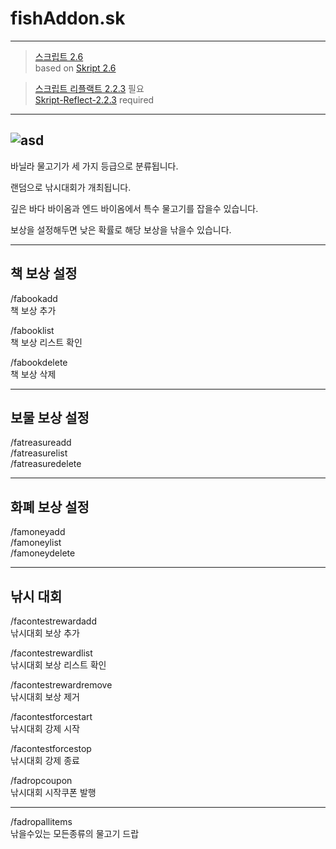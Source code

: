 # fishAddon.sk  
---
>[스크립트 2.6](https://github.com/SkriptLang/Skript/releases)   
>based on [Skript 2.6](https://github.com/SkriptLang/Skript/releases)   

>[스크립트 리플랙트 2.2.3](https://github.com/TPGamesNL/skript-reflect/releases) 필요   
>[Skript-Reflect-2.2.3](https://github.com/TPGamesNL/skript-reflect/releases) required   
---
![asd](https://user-images.githubusercontent.com/31058262/146668329-70c4eabe-a40f-40fb-8030-b21fecd53f41.png)
---

바닐라 물고기가 세 가지 등급으로 분류됩니다.   


랜덤으로 낚시대회가 개최됩니다.   


깊은 바다 바이옴과 엔드 바이옴에서 특수 물고기를 잡을수 있습니다.   


보상을 설정해두면 낮은 확률로 해당 보상을 낚을수 있습니다.

---

## 책 보상 설정   


/fabookadd   
책 보상 추가   


/fabooklist   
책 보상 리스트 확인


/fabookdelete   
책 보상 삭제   

---

## 보물 보상 설정   


/fatreasureadd   
/fatreasurelist   
/fatreasuredelete   


---

## 화폐 보상 설정   


/famoneyadd   
/famoneylist   
/famoneydelete   

---

## 낚시 대회   


/facontestrewardadd   
낚시대회 보상 추가   


/facontestrewardlist   
낚시대회 보상 리스트 확인   


/facontestrewardremove   
낚시대회 보상 제거   


/facontestforcestart   
낚시대회 강제 시작   


/facontestforcestop   
낚시대회 강제 종료   


/fadropcoupon   
낚시대회 시작쿠폰 발행

---

/fadropallitems   
낚을수있는 모든종류의 물고기 드랍
